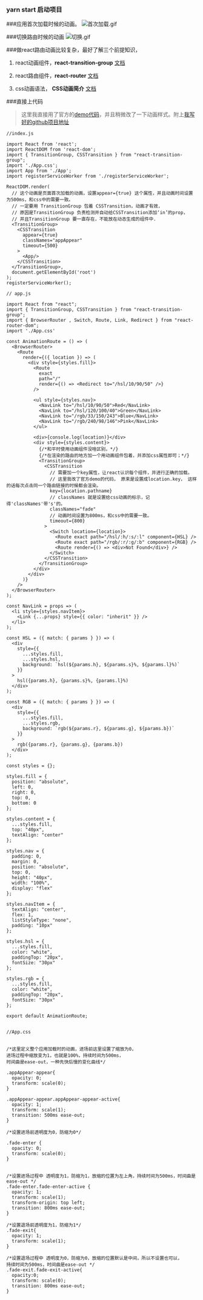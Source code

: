 ### yarn start 启动项目

###应用首次加载时候的动画。
![首次加载.gif](https://upload-images.jianshu.io/upload_images/7505289-5ec4b40b1565437f.gif?imageMogr2/auto-orient/strip)


###切换路由时候的动画
![切换.gif](https://upload-images.jianshu.io/upload_images/7505289-0fe7c06973f985d7.gif?imageMogr2/auto-orient/strip)



###做react路由动画比较复杂，最好了解三个前提知识，
1. react动画组件，**react-transition-group** [文档](https://reactcommunity.org/react-transition-group/#Transition-prop-addEndListener)

2. react路由组件，**react-router** [文档](https://reacttraining.com/react-router/)

3. css动画语法， **CSS动画简介**  [文档](http://www.ruanyifeng.com/blog/2014/02/css_transition_and_animation.html)



###直接上代码
>这里我直接用了官方的[demo代码](https://reacttraining.com/react-router/web/example/animated-transitions)，并且稍微改了一下动画样式。附上[我写好的github项目地址]()


```
//index.js

import React from 'react';
import ReactDOM from 'react-dom';
import { TransitionGroup, CSSTransition } from "react-transition-group";
import './App.css';
import App from './App';
import registerServiceWorker from './registerServiceWorker';

ReactDOM.render(
  // 这个动画是页面首次加载的动画，设置appear={true} 这个属性，并且动画时间设置为500ms，和css中的需要一致。
  // 一定要用 TransitionGroup 包着 CSSTransition，动画才有效，
  // 原因是TransitionGroup 负责检测并自动给CSSTransition添加‘in’的prop，
  // 并且TransitionGroup 要一直存在，不能放在动态生成的组件中.
  <TransitionGroup>
    <CSSTransition
      appear={true}
      classNames="appAppear"
      timeout={500}
    >
      <App/>
    </CSSTransition>
  </TransitionGroup>,
  document.getElementById('root')
);
registerServiceWorker();

```

```
// app.js

import React from "react";
import { TransitionGroup, CSSTransition } from "react-transition-group";
import { BrowserRouter , Switch, Route, Link, Redirect } from "react-router-dom";
import './App.css'

const AnimationRoute = () => (
  <BrowserRouter>
    <Route
      render={({ location }) => (
        <div style={styles.fill}>
          <Route
            exact
            path="/"
            render={() => <Redirect to="/hsl/10/90/50" />}
          />

          <ul style={styles.nav}>
            <NavLink to="/hsl/10/90/50">Red</NavLink>
            <NavLink to="/hsl/120/100/40">Green</NavLink>
            <NavLink to="/rgb/33/150/243">Blue</NavLink>
            <NavLink to="/rgb/240/98/146">Pink</NavLink>
          </ul>

          <div>{console.log(location)}</div>
          <div style={styles.content}>
            {/*和平时使用动画组件没啥区别，*/}
            {/*在渲染的路由的地方加一个用动画组件包着，并添加css属性即可；*/}
            <TransitionGroup>
              <CSSTransition
                // 需要加一个key属性，让react认识每个组件，并进行正确的加载。
                // 这里我改了官方demo的代码， 原来是设置成location.key， 这样的话每次点击同一个路由链接的时候都会渲染。
                key={location.pathname}
                // classNames 就是设置给css动画的标示，记得'classNames'带's'的。
                classNames="fade"
                // 动画时间设置为800ms，和css中的需要一致。
                timeout={800}
              >
                <Switch location={location}>
                  <Route exact path="/hsl/:h/:s/:l" component={HSL} />
                  <Route exact path="/rgb/:r/:g/:b" component={RGB} />
                  <Route render={() => <div>Not Found</div>} />
                </Switch>
              </CSSTransition>
            </TransitionGroup>
          </div>
        </div>
      )}
    />
  </BrowserRouter>
);

const NavLink = props => (
  <li style={styles.navItem}>
    <Link {...props} style={{ color: "inherit" }} />
  </li>
);

const HSL = ({ match: { params } }) => (
  <div
    style={{
      ...styles.fill,
      ...styles.hsl,
      background: `hsl(${params.h}, ${params.s}%, ${params.l}%)`
    }}
  >
    hsl({params.h}, {params.s}%, {params.l}%)
  </div>
);

const RGB = ({ match: { params } }) => (
  <div
    style={{
      ...styles.fill,
      ...styles.rgb,
      background: `rgb(${params.r}, ${params.g}, ${params.b})`
    }}
  >
    rgb({params.r}, {params.g}, {params.b})
  </div>
);

const styles = {};

styles.fill = {
  position: "absolute",
  left: 0,
  right: 0,
  top: 0,
  bottom: 0
};

styles.content = {
  ...styles.fill,
  top: "40px",
  textAlign: "center"
};

styles.nav = {
  padding: 0,
  margin: 0,
  position: "absolute",
  top: 0,
  height: "40px",
  width: "100%",
  display: "flex"
};

styles.navItem = {
  textAlign: "center",
  flex: 1,
  listStyleType: "none",
  padding: "10px"
};

styles.hsl = {
  ...styles.fill,
  color: "white",
  paddingTop: "20px",
  fontSize: "30px"
};

styles.rgb = {
  ...styles.fill,
  color: "white",
  paddingTop: "20px",
  fontSize: "30px"
};

export default AnimationRoute;


```

```
//App.css


/*这里定义整个应用加载时的动画，进场前这里设置了缩放为0，
进场过程中缩放变为1，也就是100%，持续时间为500ms，
时间曲是ease-out，一种先快后慢的变化曲线*/

.appAppear-appear{
  opacity: 0;
  transform: scale(0);
}

.appAppear-appear.appAppear-appear-active{
  opacity: 1;
  transform: scale(1);
  transition: 500ms ease-out;
}

/*设置进场前透明度为0，防缩为0*/

.fade-enter {
  opacity: 0;
  transform: scale(0);
}


/*设置进场过程中 透明度为1，防缩为1，放缩的位置为左上角，持续时间为500ms，时间曲是ease-out */
.fade-enter.fade-enter-active {
  opacity: 1;
  transform: scale(1);
  transform-origin: top left;
  transition: 800ms ease-out;
}

/*设置退场前透明度为1，防缩为1*/
.fade-exit{
  opacity: 1;
  transform: scale(1);
}

/*设置退场过程中 透明度为0，防缩为0，放缩的位置默认是中间，所以不设置也可以，
持续时间为500ms，时间曲是ease-out */
.fade-exit.fade-exit-active{
  opacity:0;
  transform: scale(0);
  transition: 800ms ease-out;
}

```

